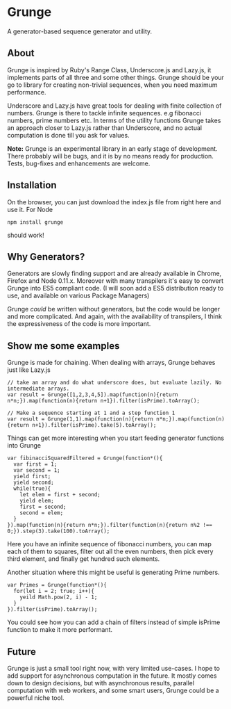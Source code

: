 Grunge
======

A generator-based sequence generator and utility.

## About
Grunge is inspired by Ruby's Range Class, Underscore.js and Lazy.js, it implements parts of all three and some other things.
Grunge should be your go to library for creating non-trivial sequences, when you need maximum performance.

Underscore and Lazy.js have great tools for dealing with finite collection of numbers. Grunge is there to tackle infinite sequences. e.g fibonacci numbers, prime numbers etc.
In terms of the utility functions Grunge takes an approach closer to Lazy.js rather than Underscore, and no actual computation is done till you ask for values.

**Note:** Grunge is an experimental library in an early stage of development. There probably will be bugs, and it is by no means ready for production. Tests, bug-fixes and enhancements are welcome.

## Installation
On the browser, you can just download the index.js file from right here and use it.
For Node
```
npm install grunge
```
should work!

## Why Generators?
Generators are slowly finding support and are already available in Chrome, Firefox and Node 0.11.x. Moreover with many transpilers it's easy to convert Grunge into ES5 compliant code. (I will soon add a ES5 distribution ready to use, and available on various Package Managers)

Grunge *could* be written without generators, but the code would be longer and more complicated. And again, with the availability of transpilers, I think the expressiveness of the code is more important.

## Show me some examples

Grunge is made for chaining. When dealing with arrays, Grunge behaves just like Lazy.js

```
// take an array and do what underscore does, but evaluate lazily. No intermediate arrays.
var result = Grunge([1,2,3,4,5]).map(function(n){return n*n;}).map(function(n){return n+1}).filter(isPrime).toArray();

// Make a sequence starting at 1 and a step function 1
var result = Grunge(1,1).map(function(n){return n*n;}).map(function(n){return n+1}).filter(isPrime).take(5).toArray();
```

Things can get more interesting when you start feeding generator functions into Grunge

```
var fibinacciSquaredFiltered = Grunge(function*(){
  var first = 1;
  var second = 1;
  yield first;
  yield second;
  while(true){
    let elem = first + second;
    yield elem;
    first = second;
    second = elem;
  }
}).map(function(n){return n*n;}).filter(function(n){return n%2 !== 0;}).step(3).take(100).toArray();
```

Here you have an infinite sequence of fibonacci numbers, you can map each of them to squares, filter out all the even numbers, then pick every third element, and finally get hundred such elements.

Another situation where this might be useful is generating Prime numbers.

```
var Primes = Grunge(function*(){
  for(let i = 2; true; i++){
    yeild Math.pow(2, i) - 1;
  }
}).filter(isPrime).toArray();
```

You could see how you can add a chain of filters instead of simple isPrime function to make it more performant.

## Future
Grunge is just a small tool right now, with very limited use-cases.
I hope to add support for asynchronous computation in the future. It mostly comes down to design decisions, but with asynchronous results, parallel computation with web workers, and some smart users, Grunge could be a powerful niche tool.

